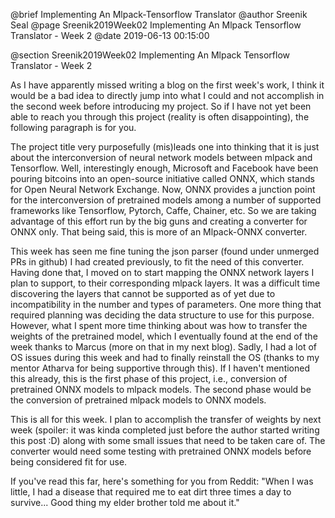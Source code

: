 @brief Implementing An Mlpack-Tensorflow Translator
@author Sreenik Seal
@page Sreenik2019Week02 Implementing An Mlpack Tensorflow Translator - Week 2
@date 2019-06-13 00:15:00

@section Sreenik2019Week02 Implementing An Mlpack Tensorflow Translator - Week 2

As I have apparently missed writing a blog on the first week's work, I think it would be a bad idea to directly jump into what I could and not accomplish in the second week before introducing my project. So if I have not yet been able to reach you through this project (reality is often disappointing), the following paragraph is for you.

The project title very purposefully (mis)leads one into thinking that it is just about the interconversion of neural network models between mlpack and Tensorflow. Well, interestingly enough, Microsoft and Facebook have been pouring bitcoins into an open-source initiative called ONNX, which stands for Open Neural Network Exchange. Now, ONNX provides a junction point for the interconversion of pretrained models among a number of supported frameworks like Tensorflow, Pytorch, Caffe, Chainer, etc. So we are taking advantage of this effort run by the big guns and creating a converter for ONNX only. That being said, this is more of an Mlpack-ONNX converter.

This week has seen me fine tuning the json parser (found under unmerged PRs in github) I had created previously, to fit the need of this converter. Having done that, I moved on to start mapping the ONNX network layers I plan to support, to their corresponding mlpack layers. It was a difficult time discovering the layers that cannot be supported as of yet due to incompatibility in the number and types of parameters. One more thing that required planning was deciding the data structure to use for this purpose. However, what I spent more time thinking about was how to transfer the weights of the pretrained model, which I eventually found at the end of the week thanks to Marcus (more on that in my next blog). Sadly, I had a lot of OS issues during this week and had to finally reinstall the OS (thanks to my mentor Atharva for being supportive through this). If I haven't mentioned this already, this is the first phase of this project, i.e., conversion of pretrained ONNX models to mlpack models. The second phase would be the conversion of pretrained mlpack models to ONNX models.

This is all for this week. I plan to accomplish the transfer of weights by next week (spoiler: it was kinda completed just before the author started writing this post :D) along with some small issues that need to be taken care of. The converter would need some testing with pretrained ONNX models before being considered fit for use.

If you've read this far, here's something for you from Reddit:
"When I was little, I had a disease that required me to eat dirt three times a day to survive...
Good thing my elder brother told me about it."
